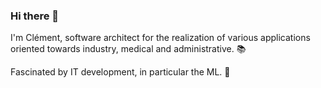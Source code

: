 ### Hi there 👋

I'm Clément, software architect for the realization of various applications oriented towards industry, medical and administrative. :books:

Fascinated by IT development, in particular the ML. 🤖

